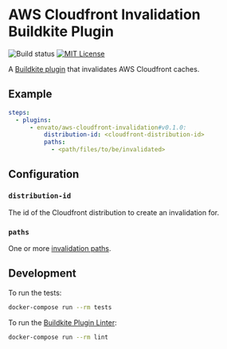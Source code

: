 # AWS Cloudfront Invalidation Buildkite Plugin

![Build status](https://badge.buildkite.com/bc93ae8fdb633030909b9c42fc0a89a6712d4407c387209706.svg?branch=master)
[![MIT License](https://img.shields.io/badge/License-MIT-brightgreen.svg)](LICENSE)

A [Buildkite plugin] that invalidates AWS Cloudfront caches.

## Example

```yml
steps:
  - plugins:
      - envato/aws-cloudfront-invalidation#v0.1.0:
          distribution-id: <cloudfront-distribution-id>
          paths:
            - <path/files/to/be/invalidated>
```

## Configuration

### `distribution-id`

The id of the Cloudfront distribution to create an invalidation for.

### `paths`

One or more [invalidation paths].

## Development

To run the tests:

```sh
docker-compose run --rm tests
```

To run the [Buildkite Plugin Linter]:

```sh
docker-compose run --rm lint
```

[Buildkite plugin]: https://buildkite.com/docs/agent/v3/plugins
[Buildkite Plugin Linter]: https://github.com/buildkite-plugins/buildkite-plugin-linter
[invalidation paths]: https://docs.aws.amazon.com/AmazonCloudFront/latest/DeveloperGuide/Invalidation.html#invalidation-specifying-objects-paths
